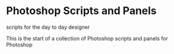 # Photoshop Scripts and Panels
scripts for the day to day designer

This is the start of a collection of Photoshop scripts and panels for Photoshop
